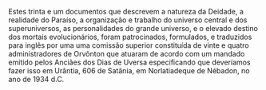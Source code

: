 ﻿Estes trinta e um documentos que descrevem a natureza da Deidade, a realidade do Paraíso, a organização e trabalho do universo central e dos superuniversos, as personalidades do grande universo, e o elevado destino dos mortais evolucionários, foram patrocinados, formulados, e traduzidos para inglês por uma uma comissão superior constituída de vinte e quatro administradores de Orvônton que atuaram de acordo com um mandado emitido pelos Anciães dos Dias de Uversa especificando que deveríamos fazer isso em Urântia, 606 de Satânia, em Norlatiadeque de Nébadon, no ano de 1934 d.C.